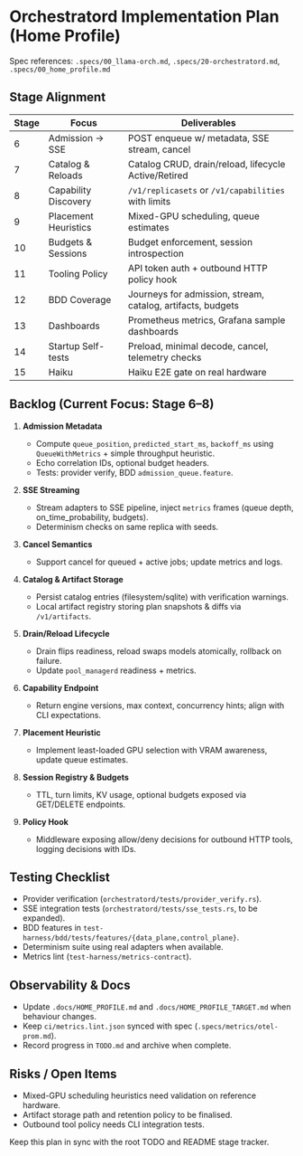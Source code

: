 # Orchestratord Implementation Plan (Home Profile)

Spec references: `.specs/00_llama-orch.md`, `.specs/20-orchestratord.md`, `.specs/00_home_profile.md`

## Stage Alignment

| Stage | Focus | Deliverables |
|-------|-------|--------------|
| 6 | Admission → SSE | POST enqueue w/ metadata, SSE stream, cancel |
| 7 | Catalog & Reloads | Catalog CRUD, drain/reload, lifecycle Active/Retired |
| 8 | Capability Discovery | `/v1/replicasets` or `/v1/capabilities` with limits |
| 9 | Placement Heuristics | Mixed-GPU scheduling, queue estimates |
| 10 | Budgets & Sessions | Budget enforcement, session introspection |
| 11 | Tooling Policy | API token auth + outbound HTTP policy hook |
| 12 | BDD Coverage | Journeys for admission, stream, catalog, artifacts, budgets |
| 13 | Dashboards | Prometheus metrics, Grafana sample dashboards |
| 14 | Startup Self-tests | Preload, minimal decode, cancel, telemetry checks |
| 15 | Haiku | Haiku E2E gate on real hardware |

## Backlog (Current Focus: Stage 6–8)

1. **Admission Metadata**
   - Compute `queue_position`, `predicted_start_ms`, `backoff_ms` using `QueueWithMetrics` + simple throughput heuristic.
   - Echo correlation IDs, optional budget headers.
   - Tests: provider verify, BDD `admission_queue.feature`.

2. **SSE Streaming**
   - Stream adapters to SSE pipeline, inject `metrics` frames (queue depth, on_time_probability, budgets).
   - Determinism checks on same replica with seeds.

3. **Cancel Semantics**
   - Support cancel for queued + active jobs; update metrics and logs.

4. **Catalog & Artifact Storage**
   - Persist catalog entries (filesystem/sqlite) with verification warnings.
   - Local artifact registry storing plan snapshots & diffs via `/v1/artifacts`.

5. **Drain/Reload Lifecycle**
   - Drain flips readiness, reload swaps models atomically, rollback on failure.
   - Update `pool_managerd` readiness + metrics.

6. **Capability Endpoint**
   - Return engine versions, max context, concurrency hints; align with CLI expectations.

7. **Placement Heuristic**
   - Implement least-loaded GPU selection with VRAM awareness, update queue estimates.

8. **Session Registry & Budgets**
   - TTL, turn limits, KV usage, optional budgets exposed via GET/DELETE endpoints.

9. **Policy Hook**
   - Middleware exposing allow/deny decisions for outbound HTTP tools, logging decisions with IDs.

## Testing Checklist

- Provider verification (`orchestratord/tests/provider_verify.rs`).
- SSE integration tests (`orchestratord/tests/sse_tests.rs`, to be expanded).
- BDD features in `test-harness/bdd/tests/features/{data_plane,control_plane}`.
- Determinism suite using real adapters when available.
- Metrics lint (`test-harness/metrics-contract`).

## Observability & Docs

- Update `.docs/HOME_PROFILE.md` and `.docs/HOME_PROFILE_TARGET.md` when behaviour changes.
- Keep `ci/metrics.lint.json` synced with spec (`.specs/metrics/otel-prom.md`).
- Record progress in `TODO.md` and archive when complete.

## Risks / Open Items

- Mixed-GPU scheduling heuristics need validation on reference hardware.
- Artifact storage path and retention policy to be finalised.
- Outbound tool policy needs CLI integration tests.

Keep this plan in sync with the root TODO and README stage tracker.
